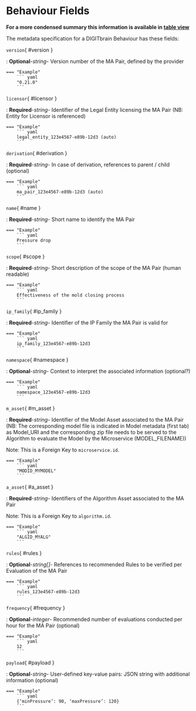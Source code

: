 <style>
  .md-content__button {
    display: none;
  }
</style>
# Behaviour Fields


**For a more condensed summary this information is available in [table view](/tables/ma_pair/)**



The metadata specification for a DIGITbrain Behaviour
has these fields:

`version`{ #version }

:   **Optional**-*string*- Version number of the MA Pair, defined by the provider



    === "Example"
        ``` yaml     
        "0.21.0"
        ```

`licensor`{ #licensor }

:   **Required**-*string*- Identifier of the Legal Entity licensing the MA Pair (NB: Entity for Licensor is referenced)



    === "Example"
        ``` yaml     
        legal_entity_123e4567-e89b-12d3 (auto)
        ```

`derivation`{ #derivation }

:   **Required**-*string*- In case of derivation, references to parent / child (optional)



    === "Example"
        ``` yaml     
        ma_pair_123e4567-e89b-12d3 (auto)
        ```

`name`{ #name }

:   **Required**-*string*- Short name to identify the MA Pair



    === "Example"
        ``` yaml     
        Pressure drop
        ```

`scope`{ #scope }

:   **Required**-*string*- Short description of the scope of the MA Pair (human readable)



    === "Example"
        ``` yaml     
        Effectiveness of the mold closing process
        ```

`ip_family`{ #ip_family }

:   **Required**-*string*- Identifier of the IP Family the MA Pair is valid for



    === "Example"
        ``` yaml     
        ip_family_123e4567-e89b-12d3
        ```

`namespace`{ #namespace }

:   **Optional**-*string*- Context to interpret the associated information (optional?)



    === "Example"
        ``` yaml     
        namespace_123e4567-e89b-12d3
        ```

`m_asset`{ #m_asset }

:   **Required**-*string*- Identifier of the Model Asset associated to the MA Pair (NB: The corresponding model file is indicated in Model metadata (first tab) as Model_URI and the corresponding zip file needs to be served to the Algorithm to evaluate the Model by the Microservice (MODEL_FILENAME))


Note:
This is a Foreign Key to `microservice.id`.<fk table='microservice' column='id'/>


    === "Example"
        ``` yaml     
        "MODID_MYMODEL"
        ```

`a_asset`{ #a_asset }

:   **Required**-*string*- Identifiers of the Algorithm Asset associated to the MA Pair


Note:
This is a Foreign Key to `algorithm.id`.<fk table='algorithm' column='id'/>


    === "Example"
        ``` yaml     
        "ALGID_MYALG"
        ```

`rules`{ #rules }

:   **Optional**-*string[]*- References to recommended Rules to be verified per Evaluation of the MA Pair



    === "Example"
        ``` yaml     
        rules_123e4567-e89b-12d3
        ```

`frequency`{ #frequency }

:   **Optional**-*integer*- Recommended number of evaluations conducted per hour for the MA Pair (optional)



    === "Example"
        ``` yaml     
        12
        ```

`payload`{ #payload }

:   **Optional**-*string*- User-defined key-value pairs: JSON string with additional information (optional)



    === "Example"
        ``` yaml     
        {‘minPressure’: 90, ‘maxPressure’: 120}
        ```

